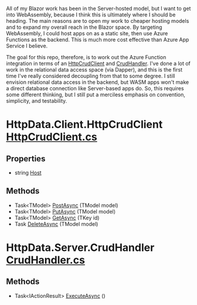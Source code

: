All of my Blazor work has been in the Server-hosted model, but I want to get into WebAssembly, because I think this is ultimately where I should be heading. The main reasons are to open my work to cheaper hosting models and to expand my overall reach in the Blazor space. By targeting WebAssembly, I could host apps on as a static site, then use Azure Functions as the backend. This is much more cost effective than Azure App Service I believe.

The goal for this repo, therefore, is to work out the Azure Function integration in terms of an [HttpCrudClient](https://github.com/adamfoneil/HttpData/blob/master/HttpData.Client/HttpCrudClient.cs) and [CrudHandler](https://github.com/adamfoneil/HttpData/blob/master/HttpData.Server/CrudHandler.cs). I've done a lot of work in the relational data access space (via Dapper), and this is the first time I've really considered decoupling from that to some degree. I still envision relational data access in the backend, but WASM apps won't make a direct database connection like Server-based apps do. So, this requires some different thinking, but I still put a merciless emphasis on convention, simplicity, and testability.

# HttpData.Client.HttpCrudClient [HttpCrudClient.cs](https://github.com/adamfoneil/HttpData/blob/master/HttpData.Client/HttpCrudClient.cs#L9)
## Properties
- string [Host](https://github.com/adamfoneil/HttpData/blob/master/HttpData.Client/HttpCrudClient.cs#L21)
## Methods
- Task\<TModel\> [PostAsync](https://github.com/adamfoneil/HttpData/blob/master/HttpData.Client/HttpCrudClient.cs#L23)<TModel>
 (TModel model)
- Task\<TModel\> [PutAsync](https://github.com/adamfoneil/HttpData/blob/master/HttpData.Client/HttpCrudClient.cs#L32)<TModel>
 (TModel model)
- Task\<TModel\> [GetAsync](https://github.com/adamfoneil/HttpData/blob/master/HttpData.Client/HttpCrudClient.cs#L39)<TKey>
 (TKey id)
- Task [DeleteAsync](https://github.com/adamfoneil/HttpData/blob/master/HttpData.Client/HttpCrudClient.cs#L47)<TModel>
 (TModel model)

# HttpData.Server.CrudHandler [CrudHandler.cs](https://github.com/adamfoneil/HttpData/blob/master/HttpData.Server/CrudHandler.cs#L14)
## Methods
- Task\<IActionResult\> [ExecuteAsync](https://github.com/adamfoneil/HttpData/blob/master/HttpData.Server/CrudHandler.cs#L33)
 ()

